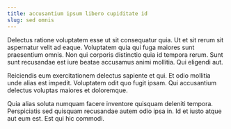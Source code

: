 ```yaml
---
title: accusantium ipsum libero cupiditate id
slug: sed omnis
---
```


Delectus ratione voluptatem esse ut sit consequatur quia. Ut et sit rerum sit aspernatur velit ad eaque. Voluptatem quia qui fuga maiores sunt praesentium omnis. Non qui corporis distinctio quia id tempora rerum. Sunt sunt recusandae est iure beatae accusamus animi mollitia. Qui eligendi aut.

Reiciendis eum exercitationem delectus sapiente et qui. Et odio mollitia unde alias est impedit. Voluptatem odit quo fugit ipsam. Qui accusantium delectus voluptas maiores et doloremque.

Quia alias soluta numquam facere inventore quisquam deleniti tempora. Perspiciatis sed quisquam recusandae autem odio ipsa in. Id et iusto atque aut eum est. Est qui hic commodi.
